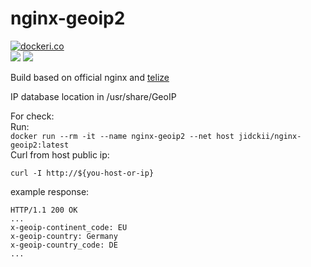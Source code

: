 # nginx-geoip2

[![dockeri.co](https://dockeri.co/image/jidckii/nginx-geoip2)](https://hub.docker.com/r/jidckii/nginx-geoip2)  
[![](https://images.microbadger.com/badges/image/jidckii/nginx-geoip2.svg)](https://microbadger.com/images/jidckii/nginx-geoip2 "Get your own image badge on microbadger.com")
[![](https://images.microbadger.com/badges/version/jidckii/nginx-geoip2.svg)](https://microbadger.com/images/jidckii/nginx-geoip2 "Get your own version badge on microbadger.com")

Build based on official nginx and  [telize](https://github.com/jessfraz/dockerfiles/tree/master/telize)

IP database location in /usr/share/GeoIP  
 
For check:  
Run:  
`docker run --rm -it --name nginx-geoip2 --net host jidckii/nginx-geoip2:latest`  
Curl from host public ip:  
```
curl -I http://${you-host-or-ip}
```
example response:
```
HTTP/1.1 200 OK
...
x-geoip-continent_code: EU
x-geoip-country: Germany
x-geoip-country_code: DE
...
```
